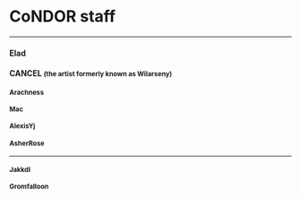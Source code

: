 # CoNDOR staff
---

#### Elad

#### CANCEL <small>(the artist formerly known as Wilarseny)

#### Arachness

#### Mac

#### AlexisYj

#### AsherRose

---
#### Jakkdl

#### Gromfalloon
